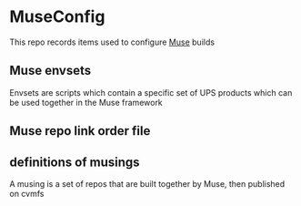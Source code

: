 # MuseConfig

This repo records items used to configure [Muse](https://mu2ewiki.fnal.gov/wiki/Muse) builds

## Muse envsets 
Envsets are scripts which contain a specific set of UPS products which can be used together in the Muse framework

## Muse repo link order file

## definitions of musings
A musing is a set of repos that are built together by Muse, then published on cvmfs
